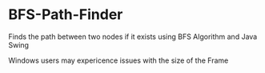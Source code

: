 # BFS-Path-Finder
Finds the path between two nodes if it exists using BFS Algorithm and Java Swing

Windows users may expericence issues with the size of the Frame
